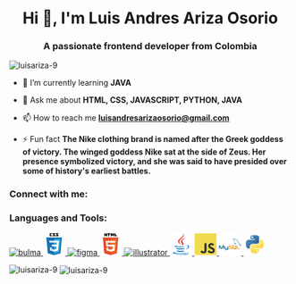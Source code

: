 <h1 align="center">Hi 👋, I'm Luis Andres Ariza Osorio</h1>
<h3 align="center">A passionate frontend developer from Colombia</h3>

<p align="left"> <img src="https://komarev.com/ghpvc/?username=luisariza-9&label=Profile%20views&color=0e75b6&style=flat" alt="luisariza-9" /> </p>

- 🌱 I’m currently learning **JAVA**

- 💬 Ask me about **HTML, CSS, JAVASCRIPT, PYTHON, JAVA**

- 📫 How to reach me **luisandresarizaosorio@gmail.com**

- ⚡ Fun fact **The Nike clothing brand is named after the Greek goddess of victory. The winged goddess Nike sat at the side of Zeus. Her presence symbolized victory, and she was said to have presided over some of history's earliest battles.**

<h3 align="left">Connect with me:</h3>
<p align="left">
</p>

<h3 align="left">Languages and Tools:</h3>
<p align="left"> <a href="https://bulma.io/" target="_blank" rel="noreferrer"> <img src="https://raw.githubusercontent.com/gilbarbara/logos/804dc257b59e144eaca5bc6ffd16949752c6f789/logos/bulma.svg" alt="bulma" width="40" height="40"/> </a> <a href="https://www.w3schools.com/css/" target="_blank" rel="noreferrer"> <img src="https://raw.githubusercontent.com/devicons/devicon/master/icons/css3/css3-original-wordmark.svg" alt="css3" width="40" height="40"/> </a> <a href="https://www.figma.com/" target="_blank" rel="noreferrer"> <img src="https://www.vectorlogo.zone/logos/figma/figma-icon.svg" alt="figma" width="40" height="40"/> </a> <a href="https://www.w3.org/html/" target="_blank" rel="noreferrer"> <img src="https://raw.githubusercontent.com/devicons/devicon/master/icons/html5/html5-original-wordmark.svg" alt="html5" width="40" height="40"/> </a> <a href="https://www.adobe.com/in/products/illustrator.html" target="_blank" rel="noreferrer"> <img src="https://www.vectorlogo.zone/logos/adobe_illustrator/adobe_illustrator-icon.svg" alt="illustrator" width="40" height="40"/> </a> <a href="https://www.java.com" target="_blank" rel="noreferrer"> <img src="https://raw.githubusercontent.com/devicons/devicon/master/icons/java/java-original.svg" alt="java" width="40" height="40"/> </a> <a href="https://developer.mozilla.org/en-US/docs/Web/JavaScript" target="_blank" rel="noreferrer"> <img src="https://raw.githubusercontent.com/devicons/devicon/master/icons/javascript/javascript-original.svg" alt="javascript" width="40" height="40"/> </a> <a href="https://www.mysql.com/" target="_blank" rel="noreferrer"> <img src="https://raw.githubusercontent.com/devicons/devicon/master/icons/mysql/mysql-original-wordmark.svg" alt="mysql" width="40" height="40"/> </a> <a href="https://www.python.org" target="_blank" rel="noreferrer"> <img src="https://raw.githubusercontent.com/devicons/devicon/master/icons/python/python-original.svg" alt="python" width="40" height="40"/> </a> </p>

<p><img align="left" src="https://github-readme-stats.vercel.app/api/top-langs?username=luisariza-9&show_icons=true&locale=en&layout=compact" alt="luisariza-9" /></p>

<p>&nbsp;<img align="center" src="https://github-readme-stats.vercel.app/api?username=luisariza-9&show_icons=true&locale=en" alt="luisariza-9" /></p>
